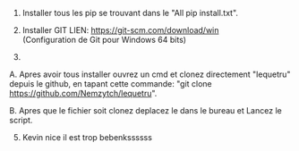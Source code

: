 

1. Installer tous les pip se trouvant dans le "All pip install.txt".



3. Installer GIT               LIEN: https://git-scm.com/download/win                
                                    (Configuration de Git pour Windows 64 bits)


4. 

A.      Apres avoir tous installer ouvrez un cmd et clonez directement "lequetru" depuis le github,
        en tapant cette commande: "git clone https://github.com/Nemzytch/lequetru".

B.      Apres que le fichier soit clonez deplacez le dans le bureau et Lancez le script.


5. Kevin nice il est trop bebenkssssss


